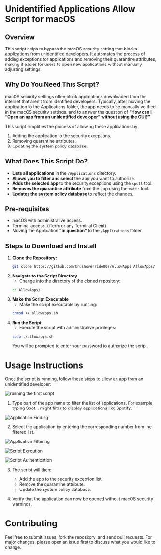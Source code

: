 # Unidentified Applications Allow Script for macOS

## Overview

This script helps to bypass the macOS security setting that blocks applications from unidentified developers. It automates the process of adding exceptions for applications and removing their quarantine attributes, making it easier for users to open new applications without manually adjusting settings.

## Why Do You Need This Script?

macOS security settings often block applications downloaded from the internet that aren’t from identified developers. Typically, after moving the application to the Applications folder, the app needs to be manually verified in the macOS security settings, and to answer the question of **"How can I “Open an app from an unidentified developer” without using the GUI?"**

This script simplifies the process of allowing these applications by:

1. Adding the application to the security exceptions.
2. Removing quarantine attributes.
3. Updating the system policy database.

## What Does This Script Do?

-  **Lists all applications** in the `/Applications` directory.
-  **Allows you to filter and select** the app you want to authorize.
-  **Adds the selected app** to the security exceptions using the `spctl` tool.
-  **Removes the quarantine attribute** from the app using the `xattr` tool.
-  **Updates the system policy database** to reflect the changes.

## Pre-requisites

-  macOS with administrative access.
-  Terminal access. (iTerm or any Terminal Client)
-  Moving the Application **"in question"** to the `/Applications` folder

## Steps to Download and Install

1. **Clone the Repository:**
   ```sh
   git clone https://github.com/Crushoverride007/AllowApps AllowApps/

2. **Navigate to the Script Directory**
   - Change into the directory of the cloned repository:
    ```sh
    cd AllowApps/

3. **Make the Script Executable**
   - Make the script executable by running:
   ```sh
   chmod +x allowapps.sh

4. **Run the Script**
   - Execute the script with administrative privileges:
    ```sh
    sudo ./allowapps.sh
    ```
    You will be prompted to enter your password to authorize the script.

# Usage Instructions

Once the script is running, follow these steps to allow an app from an unidentified developer:

![running the first script](images/1.png)

1.	Type part of the app name to filter the list of applications. For example, typing Spot... might filter to display applications like Spotify.

![Application Finding](images/2.png)

2.	Select the application by entering the corresponding number from the filtered list.

![Application Filtering](images/3.png)

![Script Execution](images/4.png)

![Script Authentication](images/5.png)

3.	The script will then:
     -  Add the app to the security exception list.
     -  Remove the quarantine attribute.
     -  Update the system policy database.
	
4.	Verify that the application can now be opened without macOS security warnings.

# Contributing

Feel free to submit issues, fork the repository, and send pull requests. For major changes, please open an issue first to discuss what you would like to change.